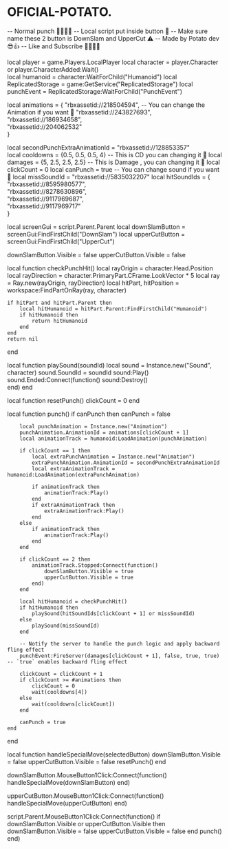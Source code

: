 # OFICIAL-POTATO. 





-- Normal punch 💬🔥🔥🔥
-- Local script put inside button 📝
-- Make sure name these 2 button is DownSlam and UpperCut ⚠️
-- Made by Potato dev😎👍
-- Like and Subscribe 🤯🥳🥳🥳



local player = game.Players.LocalPlayer
local character = player.Character or player.CharacterAdded:Wait()  
local humanoid = character:WaitForChild("Humanoid")
local ReplicatedStorage = game:GetService("ReplicatedStorage")
local punchEvent = ReplicatedStorage:WaitForChild("PunchEvent")
 
local animations = {
"rbxassetid://218504594",   -- You can change the Animation if you want 📝
"rbxassetid://243827693",  
"rbxassetid://186934658",  
"rbxassetid://204062532"   
}
 
local secondPunchExtraAnimationId = "rbxassetid://128853357"  
local cooldowns = {0.5, 0.5, 0.5, 4}  -- This is CD you can changing it 📝
local damages = {5, 2.5, 2.5, 2.5}  -- This is Damage , you can changing it 📝
local clickCount = 0
local canPunch = true
 -- You can change sound if you want 📝
local missSoundId = "rbxassetid://5835032207"
local hitSoundIds = {
"rbxassetid://8595980577",  
"rbxassetid://8278630896",  
"rbxassetid://9117969687",  
"rbxassetid://9117969717"   
}
 
local screenGui = script.Parent.Parent
local downSlamButton = screenGui:FindFirstChild("DownSlam")
local upperCutButton = screenGui:FindFirstChild("UpperCut")
 
downSlamButton.Visible = false
upperCutButton.Visible = false
 
local function checkPunchHit()
    local rayOrigin = character.Head.Position  
    local rayDirection = character.PrimaryPart.CFrame.LookVector * 5 
    local ray = Ray.new(rayOrigin, rayDirection)
    local hitPart, hitPosition = workspace:FindPartOnRay(ray, character)
    
    if hitPart and hitPart.Parent then
        local hitHumanoid = hitPart.Parent:FindFirstChild("Humanoid")
        if hitHumanoid then
            return hitHumanoid  
        end
    end
    return nil  
end
 
local function playSound(soundId)
    local sound = Instance.new("Sound", character)
    sound.SoundId = soundId
    sound:Play()
    sound.Ended:Connect(function()
        sound:Destroy()  
    end)
end
 
local function resetPunch()
    clickCount = 0
end
 
local function punch()
    if canPunch then
        canPunch = false
        
        local punchAnimation = Instance.new("Animation")
        punchAnimation.AnimationId = animations[clickCount + 1]
        local animationTrack = humanoid:LoadAnimation(punchAnimation)
        
        if clickCount == 1 then
            local extraPunchAnimation = Instance.new("Animation")
            extraPunchAnimation.AnimationId = secondPunchExtraAnimationId
            local extraAnimationTrack = humanoid:LoadAnimation(extraPunchAnimation)
            
            if animationTrack then
                animationTrack:Play()  
            end
            if extraAnimationTrack then
                extraAnimationTrack:Play()  
            end
        else
            if animationTrack then
                animationTrack:Play()  
            end
        end
        
        if clickCount == 2 then
            animationTrack.Stopped:Connect(function()
                downSlamButton.Visible = true
                upperCutButton.Visible = true
            end)
        end
        
        local hitHumanoid = checkPunchHit()
        if hitHumanoid then
            playSound(hitSoundIds[clickCount + 1] or missSoundId)
        else
            playSound(missSoundId)
        end
        
        -- Notify the server to handle the punch logic and apply backward fling effect
        punchEvent:FireServer(damages[clickCount + 1], false, true, true) -- `true` enables backward fling effect
        
        clickCount = clickCount + 1  
        if clickCount >= #animations then
            clickCount = 0  
            wait(cooldowns[4])  
        else
            wait(cooldowns[clickCount])
        end
        
        canPunch = true  
    end
end
 
local function handleSpecialMove(selectedButton)
    downSlamButton.Visible = false
    upperCutButton.Visible = false
    resetPunch()
end
 
downSlamButton.MouseButton1Click:Connect(function()
    handleSpecialMove(downSlamButton)
end)
 
upperCutButton.MouseButton1Click:Connect(function()
    handleSpecialMove(upperCutButton)
end)
 
script.Parent.MouseButton1Click:Connect(function()
    if downSlamButton.Visible or upperCutButton.Visible then
        downSlamButton.Visible = false
        upperCutButton.Visible = false
    end
    punch()
end)

